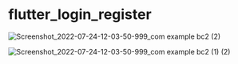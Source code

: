 # flutter_login_register

![Screenshot_2022-07-24-12-03-50-999_com example bc2 (2)](https://user-images.githubusercontent.com/98719054/180643071-49038951-78c5-4d89-895d-e204259f0bd5.jpg)

![Screenshot_2022-07-24-12-03-50-999_com example bc2 (1) (2)](https://user-images.githubusercontent.com/98719054/180643073-1d8ccf7f-9537-4495-ba70-b333de082fce.jpg)

